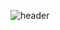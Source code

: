 ![header](https://capsule-render.vercel.app/api?type=wave&color=timeGradient&height=300&section=header&text=Hello%World!&fontSize=90)

<!--
**LeftyLincoln/LeftyLincoln** is a ✨ _special_ ✨ repository because its `README.md` (this file) appears on your GitHub profile.

```yaml
name: Travis Parks
located_in: Boston, MA
education:
  [
    "Front End Devloper from Turing School of Software and Development ",
    "Bachelor's of Science in Marketing and PGA Class A Golf Professional ",
  ]
fields_of_interests:
  [
    "Web Development",
    "UI/UX"
  ]
  
currently_learning: ["React, Typescript, Cypress"]
2023 Goals: ["Learn 3 new languages", "Enter Software Development Industry"]
hobbies: ["Camping", "Travel", "Wood Working", "Espresso"]
```
  


![Travis Parks Stats](https://github-readme-stats.vercel.app/api?username=LeftyLincoln&show_icons=true&theme=gradient)
[![Travis Parks Top Language](https://github-readme-stats.vercel.app/api/top-langs/?username=LeftyLincoln&layout=compact)](https://github.com/LeftyLincoln/github-readme-stats)

